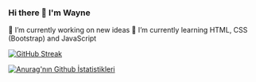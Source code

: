 ### Hi there 👋 I'm Wayne



 🔭 I’m currently working on new ideas
 🌱 I’m currently learning HTML, CSS (Bootstrap) and JavaScript
 
 [![GitHub Streak](http://github-readme-streak-stats.herokuapp.com?user=WayneMusungu&theme=tokyonight&hide_border=true&date_format=M%20j%5B%2C%20Y%5D)](https://git.io/streak-stats)
 
 
 [![Anurag'nın Github İstatistikleri](https://github-readme-stats.vercel.app/api?username=WayneMusungu&theme=tokyonight )](https://github.com/anuraghazra/github-readme-stats)

<!--
**WayneMusungu/WayneMusungu** is a ✨ _special_ ✨ repository because its `README.md` (this file) appears on your GitHub profile.

Here are some ideas to get you started:

- 👯 I’m looking to collaborate on ...
- 🤔 I’m looking for help with ...
- 💬 Ask me about ...
- 📫 How to reach me: ...
- 😄 Pronouns: ...
- ⚡ Fun fact: ...
-->
